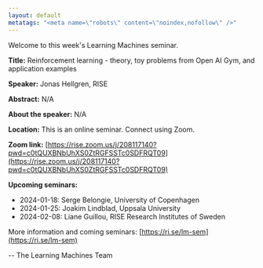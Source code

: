 ```yaml
---
layout: default
metatags: "<meta name=\"robots\" content=\"noindex,nofollow\" />"
---
```

Welcome to this week's Learning Machines seminar.

**Title:** Reinforcement learning - theory, toy problems from Open AI Gym, and application examples

**Speaker:** Jonas Hellgren, RISE

**Abstract:** N/A

**About the speaker:** N/A

**Location:** This is an online seminar. Connect using Zoom.

**Zoom link:** [https://rise.zoom.us/j/208117140?pwd=c0tQUXBNbUhXS0ZtRGFSSTc0SDFRQT09](https://rise.zoom.us/j/208117140?pwd=c0tQUXBNbUhXS0ZtRGFSSTc0SDFRQT09)

**Upcoming seminars:**

* 2024-01-18: Serge Belongie, University of Copenhagen
* 2024-01-25: Joakim Lindblad, Uppsala University
* 2024-02-08: Liane Guillou, RISE Research Institutes of Sweden

More information and coming seminars: [https://ri.se/lm-sem](https://ri.se/lm-sem)

-- The Learning Machines Team

